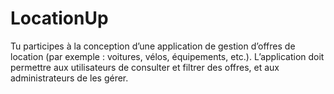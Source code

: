 # LocationUp
Tu participes à la conception d’une application de gestion d’offres de location (par exemple : voitures, vélos, équipements, etc.). L’application doit permettre aux utilisateurs de consulter et filtrer des offres, et aux administrateurs de les gérer.
